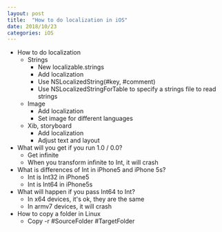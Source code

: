 ```yaml
---
layout: post
title:  "How to do localization in iOS"
date: 2018/10/23
categories: iOS
---
```

* How to do localization
	* Strings
		* New localizable.strings
		* Add localization
		* Use NSLocalizedString(#key, #comment)
		* Use NSLocalizedStringForTable to specify a strings file to read strings
	* Image
		* Add localization
		* Set image for different languages
	* Xib, storyboard
		* Add localization
		* Adjust text and layout
* What will you get if you run 1.0 / 0.0?
	* Get infinite
	* When you transform infinite to Int, it will crash
* What is differences of Int in iPhone5 and iPhone 5s?
	* Int is Int32 in iPhone5
	* Int is Int64 in iPhone5s
* What will happen if you pass Int64 to Int?
	* In x64 devices, it's ok, they are the same
	* In armv7 devices, it will crash
* How to copy a folder in Linux
	* Copy -r #SourceFolder #TargetFolder
